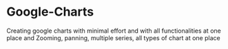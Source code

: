 # Google-Charts
Creating google charts with minimal effort and with all functionalities at one place and  Zooming, panning, multiple series, all types of chart at one place
